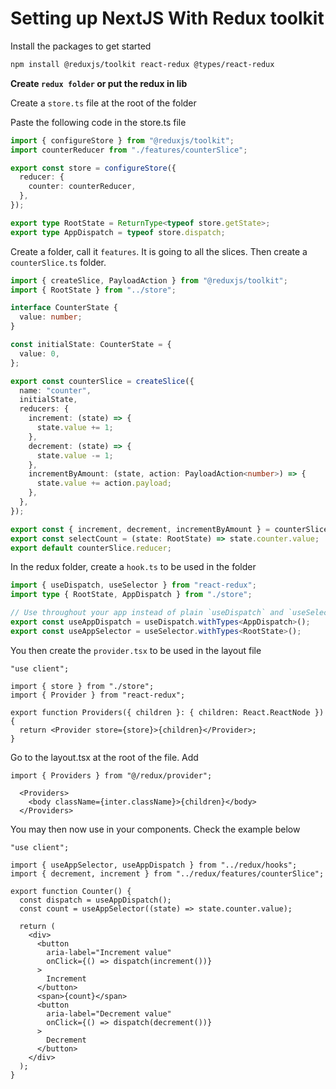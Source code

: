 # Setting up NextJS With Redux toolkit

Install the packages to get started

```bash
npm install @reduxjs/toolkit react-redux @types/react-redux
```

**Create `redux folder` or put the redux in lib**

Create a `store.ts` file at the root of the folder

Paste the following code in the store.ts file

```store.ts
import { configureStore } from "@reduxjs/toolkit";
import counterReducer from "./features/counterSlice";

export const store = configureStore({
  reducer: {
    counter: counterReducer,
  },
});

export type RootState = ReturnType<typeof store.getState>;
export type AppDispatch = typeof store.dispatch;
```

Create a folder, call it `features`. It is going to all the slices.
Then create a `counterSlice.ts` folder.

```counterSlice.ts
import { createSlice, PayloadAction } from "@reduxjs/toolkit";
import { RootState } from "../store";

interface CounterState {
  value: number;
}

const initialState: CounterState = {
  value: 0,
};

export const counterSlice = createSlice({
  name: "counter",
  initialState,
  reducers: {
    increment: (state) => {
      state.value += 1;
    },
    decrement: (state) => {
      state.value -= 1;
    },
    incrementByAmount: (state, action: PayloadAction<number>) => {
      state.value += action.payload;
    },
  },
});

export const { increment, decrement, incrementByAmount } = counterSlice.actions;
export const selectCount = (state: RootState) => state.counter.value;
export default counterSlice.reducer;
```

In the redux folder, create a `hook.ts` to be used in the folder

```hook.ts
import { useDispatch, useSelector } from "react-redux";
import type { RootState, AppDispatch } from "./store";

// Use throughout your app instead of plain `useDispatch` and `useSelector`
export const useAppDispatch = useDispatch.withTypes<AppDispatch>();
export const useAppSelector = useSelector.withTypes<RootState>();
```

You then create the `provider.tsx` to be used in the layout file

```provider.tsx
"use client";

import { store } from "./store";
import { Provider } from "react-redux";

export function Providers({ children }: { children: React.ReactNode }) {
  return <Provider store={store}>{children}</Provider>;
}
```

Go to the layout.tsx at the root of the file. Add

```
import { Providers } from "@/redux/provider";

  <Providers>
    <body className={inter.className}>{children}</body>
  </Providers>
```

You may then now use in your components. Check the example below

```custombutton.tsx
"use client";

import { useAppSelector, useAppDispatch } from "../redux/hooks";
import { decrement, increment } from "../redux/features/counterSlice";

export function Counter() {
  const dispatch = useAppDispatch();
  const count = useAppSelector((state) => state.counter.value);

  return (
    <div>
      <button
        aria-label="Increment value"
        onClick={() => dispatch(increment())}
      >
        Increment
      </button>
      <span>{count}</span>
      <button
        aria-label="Decrement value"
        onClick={() => dispatch(decrement())}
      >
        Decrement
      </button>
    </div>
  );
}
```
